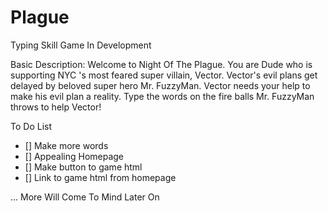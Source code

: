 # Plague
Typing Skill Game In Development 

Basic Description: Welcome to Night Of The Plague. You are Dude who is supporting NYC 's most feared super villain, Vector. Vector's evil plans get delayed by beloved super hero Mr. FuzzyMan. Vector needs your help to make his evil plan a reality. Type the words on the fire balls Mr. FuzzyMan throws to help Vector!

To Do List 
* [] Make more words
* [] Appealing Homepage
* [] Make button to game html
* [] Link to game html from homepage 

 ... More Will Come To Mind Later On




